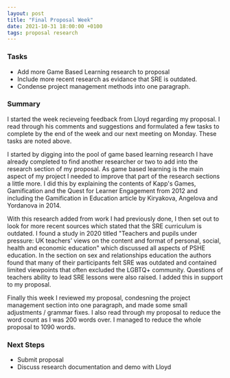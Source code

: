 ```yaml
---
layout: post
title: "Final Proposal Week"
date: 2021-10-31 18:00:00 +0100
tags: proposal research
---
```


### Tasks
- Add more Game Based Learning research to proposal
- Include more recent research as evidance that SRE is outdated.
- Condense project management methods into one paragraph.

### Summary
I started the week recieveing feedback from Lloyd regarding my proposal. I read through his comments and suggestions and formulated a few tasks to complete by the end of the week and our next meeting on Monday. These tasks are noted above.

I started by digging into the pool of game based learning research I have already completed to find another researcher or two to add into the research section of my proposal. As game based learning is the main aspect of my project I needed to improve that part of the research sections a little more. I did this by explaining the contents of Kapp's Games, Gamification and the Quest for Learner Engagement from 2012 and including the Gamification in Education article by Kiryakova, Angelova and Yordanova in 2014.

With this research added from work I had previously done, I then set out to look for more recent sources which stated that the SRE curriculum is outdated. I found a study in 2020 titled "Teachers and pupils under pressure: UK teachers’ views on the content and format of personal, social, health and economic education" which discussed all aspects of PSHE education. In the section on sex and relationships education the authors found that many of their participants felt SRE was outdated and contained limited viewpoints that often excluded the LGBTQ+ community. Questions of teachers ability to lead SRE lessons were also raised. I added this in support to my proposal.

Finally this week I reviewed my proposal, condesning the project management section into one paragraph, and made some small adjustments / grammar fixes. I also read through my proposal to reduce the word count as I was 200 words over. I managed to reduce the whole proposal to 1090 words.

### Next Steps
- Submit proposal
- Discuss research documentation and demo with Lloyd